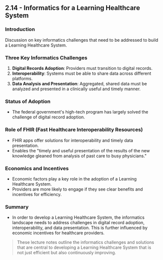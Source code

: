 ## 2.14 - Informatics for a Learning Healthcare System

### Introduction
Discussion on key informatics challenges that need to be addressed to build a Learning Healthcare System.

### Three Key Informatics Challenges
1. **Digital Records Adoption**: Providers must transition to digital records.
2. **Interoperability**: Systems must be able to share data across different platforms.
3. **Data Analysis and Presentation**: Aggregated, shared data must be analyzed and presented in a clinically useful and timely manner.

### Status of Adoption
- The federal government's high-tech program has largely solved the challenge of digital record adoption.

### Role of FHIR (Fast Healthcare Interoperability Resources)
- FHIR apps offer solutions for interoperability and timely data presentation.
- Enables the "timely and useful presentation of the results of the new knowledge gleaned from analysis of past care to busy physicians."

### Economics and Incentives
- Economic factors play a key role in the adoption of a Learning Healthcare System.
- Providers are more likely to engage if they see clear benefits and incentives for efficiency.

### Summary
- In order to develop a Learning Healthcare System, the informatics landscape needs to address challenges in digital record adoption, interoperability, and data presentation. This is further influenced by economic incentives for healthcare providers.

> These lecture notes outline the informatics challenges and solutions that are central to developing a Learning Healthcare System that is not just efficient but also continuously improving.

